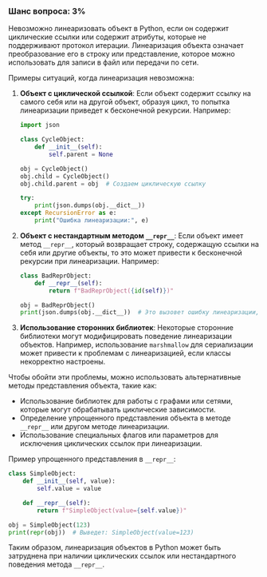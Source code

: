 ### Шанс вопроса: 3%

Невозможно линеаризовать объект в Python, если он содержит циклические ссылки или содержит атрибуты, которые не поддерживают протокол итерации. Линеаризация объекта означает преобразование его в строку или представление, которое можно использовать для записи в файл или передачи по сети.

Примеры ситуаций, когда линеаризация невозможна:

1. **Объект с циклической ссылкой**: Если объект содержит ссылку на самого себя или на другой объект, образуя цикл, то попытка линеаризации приведет к бесконечной рекурсии. Например:
    ```python
    import json

    class CycleObject:
        def __init__(self):
            self.parent = None

    obj = CycleObject()
    obj.child = CycleObject()
    obj.child.parent = obj  # Создаем циклическую ссылку

    try:
        print(json.dumps(obj.__dict__))
    except RecursionError as e:
        print("Ошибка линеаризации:", e)
    ```

2. **Объект с нестандартным методом `__repr__`**: Если объект имеет метод `__repr__`, который возвращает строку, содержащую ссылки на себя или другие объекты, то это может привести к бесконечной рекурсии при линеаризации. Например:
    ```python
    class BadReprObject:
        def __repr__(self):
            return f"BadReprObject({id(self)})"

    obj = BadReprObject()
    print(json.dumps(obj.__dict__))  # Это вызовет ошибку линеаризации, так как метод __repr__ содержит ссылку на объект
    ```

3. **Использование сторонних библиотек**: Некоторые сторонние библиотеки могут модифицировать поведение линеаризации объектов. Например, использование `marshmallow` для сериализации может привести к проблемам с линеаризацией, если классы некорректно настроены.

Чтобы обойти эти проблемы, можно использовать альтернативные методы представления объекта, такие как:
- Использование библиотек для работы с графами или сетями, которые могут обрабатывать циклические зависимости.
- Определение упрощенного представления объекта в методе `__repr__` или другом методе линеаризации.
- Использование специальных флагов или параметров для исключения циклических ссылок при линеаризации.

Пример упрощенного представления в `__repr__`:
```python
class SimpleObject:
    def __init__(self, value):
        self.value = value

    def __repr__(self):
        return f"SimpleObject(value={self.value})"

obj = SimpleObject(123)
print(repr(obj))  # Выведет: SimpleObject(value=123)
```

Таким образом, линеаризация объектов в Python может быть затруднена при наличии циклических ссылок или нестандартного поведения метода `__repr__`.
